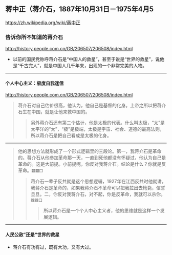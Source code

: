 ## 蒋中正（蒋介石，1887年10月31日－1975年4月5
https://zh.wikipedia.org/wiki/蔣中正
### 告诉你所不知道的蒋介石
http://history.people.com.cn/GB/206507/206508/index.html
- 以前的国民党称呼蒋介石是“中国人的救星”，甚至于说是“世界的救星”，说他是“千古完人”，就是中国人几千年来，出现的一个非常完美的人物。
---
#### 个人中心主义：极度自我迷信
http://history.people.com.cn/GB/206507/206508/index.html
>蒋介石对自己估价很高，他认为，他自己是基督的化身。上帝之所以把蒋介石生在中国，就是让他来救中国的。
>>另外蒋介石还有第二个估计，他是太极的代表。什么叫太极，“太”是太平洋的“太”，“极”是极端，太极是宇宙、社会、道德的最高法则，所以蒋介石是把自己看成是太极的化身。
---
>他的思想方法就形成了一个形式逻辑里的三段论。第一，我蒋介石是革命的。蒋介石从他参加革命那一天，一直到死他都没有怀疑过，他认为自己是革命的。这是大前提。小前提呢，你反对我蒋介石。结论是什么？你就是反革命。`龖龖囗`
>>蒋介石一辈子反共就是这个思想逻辑，1927年在江西反共时他就讲，我蒋介石是革命的，如果我蒋介石不革命可以把我拉出去枪毙，信誓旦旦。二，你反对我蒋介石，对不起，你是反革命，我就可以杀你。`龖龖囗`
>>>所以蒋介石是一个个人中心主义者，他的思维就是这样一个发展逻辑。
---
#### 人民公敌”还是“世界的救星
- 蒋介石有功有过，既有大功，又有大过。